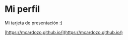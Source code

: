 # Mi perfil

Mi tarjeta de presentación :)

[https://mcardozo.github.io/](https://mcardozo.github.io/)
